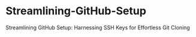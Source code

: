 # Streamlining-GitHub-Setup
Streamlining GitHub Setup: Harnessing SSH Keys for Effortless Git Cloning

